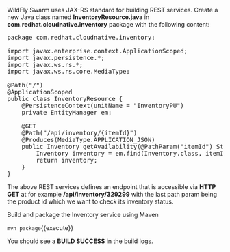 WildFly Swarm uses JAX-RS standard for building REST services. Create a new Java class named 
**InventoryResource.java** in **com.redhat.cloudnative.inventory** package with the following content:

<pre class="file" data-filename="./src/main/java/com/redhat/cloudnative/inventory/InventoryResource.java" data-target="replace">
package com.redhat.cloudnative.inventory;

import javax.enterprise.context.ApplicationScoped;
import javax.persistence.*;
import javax.ws.rs.*;
import javax.ws.rs.core.MediaType;

@Path("/")
@ApplicationScoped
public class InventoryResource {
    @PersistenceContext(unitName = "InventoryPU")
    private EntityManager em;

    @GET
    @Path("/api/inventory/{itemId}")
    @Produces(MediaType.APPLICATION_JSON)
    public Inventory getAvailability(@PathParam("itemId") String itemId) {
        Inventory inventory = em.find(Inventory.class, itemId);
        return inventory;
    }
}
</pre>

The above REST services defines an endpoint that is accessible via **HTTP GET** at 
for example **/api/inventory/329299** with 
the last path param being the product id which we want to check its inventory status.

Build and package the Inventory service using Maven

`mvn package`{{execute}}

You should see a **BUILD SUCCESS** in the build logs.